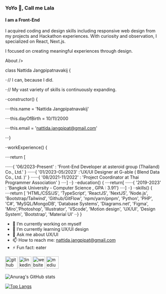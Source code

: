 ### YoYo 👋, Call me Lala
#### I am a Front-End
I acquired coding and design skills including responsive web design from my projects and Hackathon experiences. With curiosity and observation, I specialized on React, Next.js.

I focused on creating meaningful experiences through design.


About />

class Nattida Jangpipatnavakij {

··// I can, because I did.

··// My vast variety of skills is continuously expanding.

··constructor() {

····this.name = 'Nattida Jangpipatnavakij'

····this.dayOfBirth = 10/11/2000

····this.email = 'nattida.jangpipat@gmail.com'

···}

··workExperience() {

····return [

······{ '06/2023-Present' : 'Front-End Developer at asteroid group (Thailand) Co., Ltd.' }
······{ '01/2023-05/2023' :'UX/UI Designer at G-able ( Blend Data Co., Ltd. )' }
······{ '08/2021-11/2022' : 'Project Coordinator at Thai Programmer Association' }
····]
··}
··education() {
····return[
······{ '2019-2023' : 'Bangkok University - Computer Science , GPA : 3.91'}
····]
··}
··skills() {
····return [
'HTML/CSS/JS', 'TypeScript', 'ReactJS', 'NextJS', 'Node.js', 'Bootstrap/Tailwind', 'Github/GitFlow', 'npm/yarn/pnpm', 'Python', 'PHP', 'C#', 'MySQL/MongoDB', 'Database Systems', 'Diagrams.net', 'Figma', 'Miro','Photoshop', 'Illustrator', 'VScode', 'Motion design', 'UX/UI', 'Design System', 'Bootstrap', 'Material UI'
··}
}



- 🔭 I’m currently working on myself 
- 🌱 I’m currently learning UX/UI design 
- 💬 Ask me about UX/UI 
- 📫 How to reach me: nattida.jangpipat@gmail.com 
- ⚡ Fun fact: eater 


[<img src='https://cdn.jsdelivr.net/npm/simple-icons@3.0.1/icons/github.svg' alt='github' height='40'>](https://github.com/https://github.com/LaLaStalin )  [<img src='https://cdn.jsdelivr.net/npm/simple-icons@3.0.1/icons/linkedin.svg' alt='linkedin' height='40'>](https://www.linkedin.com/in/https://www.linkedin.com/in/nattidajang//)  [<img src='https://cdn.jsdelivr.net/npm/simple-icons@3.0.1/icons/icloud.svg' alt='website' height='40'>](https://lalanattida.wixsite.com/nattidajang/home)  [<img src='https://cdn.jsdelivr.net/npm/simple-icons@3.0.1/icons/medium.svg' alt='medium' height='40'>](https://medium.com/@lalanattida)  



![Anurag's GitHub stats](https://github-readme-stats.vercel.app/api?username=LalaStalin&show_icons=true&theme=radical)


[![Top Langs](https://github-readme-stats.vercel.app/api/top-langs/?username=LalaStalin&layout=compact)](https://github.com/anuraghazra/github-readme-stats)


